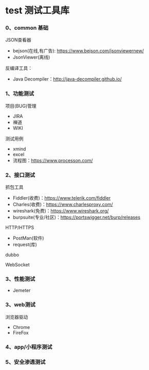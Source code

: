 # test 测试工具库
### 0、common 基础
JSON查看器
- bejson(在线,有广告): https://www.bejson.com/jsonviewernew/
- JsonViewer(离线)

反编译工具：
- Java Decompiler：http://java-decompiler.github.io/

### 1、功能测试
项目(BUG)管理
- JIRA
- 禅道
- WIKI

测试用例
- xmind
- excel
- 流程图：https://www.processon.com/

### 2、接口测试
抓包工具
- Fiddler(收费)：https://www.telerik.com/fiddler
- Charles(收费)：https://www.charlesproxy.com/
- wireshark(免费)：https://www.wireshark.org/
- burpsuite(专业/社区)：https://portswigger.net/burp/releases

HTTP/HTTPS
- PostMan(软件)
- request(库)

dubbo

WebSocket

### 3、性能测试
- Jemeter

### 3、web测试
浏览器驱动
- Chrome
- FireFox

### 4、app/小程序测试

### 5、安全渗透测试
